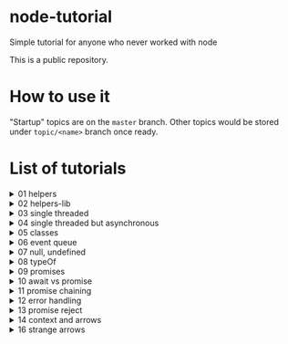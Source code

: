 # node-tutorial
Simple tutorial for anyone who never worked with node

This is a public repository.

# How to use it

"Startup" topics are on the `master` branch.
Other topics would be stored under `topic/<name>` branch once ready.

# List of tutorials

<details>
  <summary>01 helpers</summary>
  
  - Basic node syntax
  - Helpers used in this tutorial
  - Syntax convention for this tutorial
</details>
<details>
  <summary>02 helpers-lib</summary>
  
  - Simpe node library
  - Use of `require`
</details>
<details>
  <summary>03 single threaded</summary>
  
  - Node is **NOT** multi-threaded
</details>
<details>
  <summary>04 single threaded but asynchronous</summary>
  
  - Node is asynchronous to achieve multiple operations running in parallel
  - System operations (I/O) can work in parallel
</details>
<details>
  <summary>05 classes</summary>
  
  - JavaScript class example (definition and usage)
</details>
<details>
  <summary>06 event queue</summary>
  
  - Event based asynchronous processing with node (basic concept of Node)
</details>
<details>
  <summary>07 null, undefined</summary>
  
  - Null, undefined and similar concepts in JavaScript
</details>
<details>
  <summary>08 typeOf</summary>
  
  - Basic types in JavaScript (weakly typed language)
</details>
<details>
  <summary>09 promises</summary>
  
  - Basic concept of a **promise** in JavaScript still used often (though often not very developer friendly)
</details>
<details>
  <summary>10 await vs promise</summary>
  
  - Advantage of `await` over `promise`
</details>
<details>
  <summary>11 promise chaining</summary>
  
  - Advantage of promises
</details>
<details>
  <summary>12 error handling</summary>
  
  - How to handle errors in JavaScript (with promise, with await)
</details>
<details>
  <summary>13 promise reject</summary>
  
  - Failing a promise
</details>
<details>
  <summary>14 context and arrows</summary>
  
  - Execution context
  - Arrow functions
</details>
<details>
  <summary>16 strange arrows</summary>
  
  - Bonus: strange topics of arrows in JavaScript
</details>

